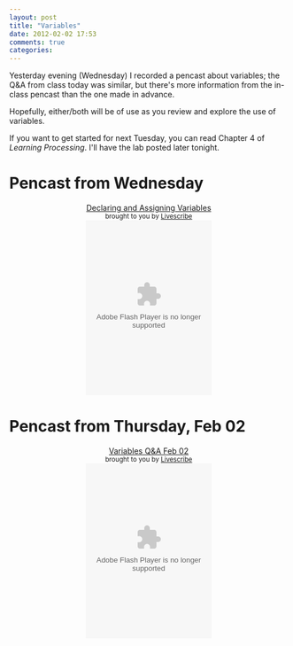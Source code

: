 ```yaml
---
layout: post
title: "Variables"
date: 2012-02-02 17:53
comments: true
categories: 
---
```


Yesterday evening (Wednesday) I recorded a pencast about variables; the Q&A from class today was similar, but there's more information from the in-class pencast than the one made in advance.

Hopefully, either/both will be of use as you review and explore the use of variables.

If you want to get started for next Tuesday, you can read Chapter 4 of *Learning Processing*. I'll have the lab posted later tonight.

# Pencast from Wednesday

<center>
<div class="pencast"><a href="http://www.livescribe.com/cgi-bin/WebObjects/LDApp.woa/wa/MLSOverviewPage?sid=71mBdH5drj00" target="_blank">Declaring and Assigning Variables</a><br /><small>brought to you by <a href="http://www.livescribe.com/" target="_blank">Livescribe</a></small><br /><object width="228" height="316"><param name="movie" value="http://www.livescribe.com/media/swf/embedPlayer.swf"></param><param name="FlashVars" value="path=http%3A//www.livescribe.com/cgi-bin/WebObjects/LDApp.woa/wa/flashXML%3Fxml%3D0000C0A8011800003A992807000001353B716F2F3BE1D0DD&amp;embedversion=1"></param><param name="allowFullScreen" value="true"></param><param name="allowscriptaccess" value="always"></param><embed src="http://www.livescribe.com/media/swf/embedPlayer.swf?path=http%3A//www.livescribe.com/cgi-bin/WebObjects/LDApp.woa/wa/flashXML%3Fxml%3D0000C0A8011800003A992807000001353B716F2F3BE1D0DD&amp;embedversion=1" type="application/x-shockwave-flash" allowscriptaccess="always" allowfullscreen="true" width="228" height="316"></embed></object></div>
</center>

# Pencast from Thursday, Feb 02

<center>
<div class="pencast"><a href="http://www.livescribe.com/cgi-bin/WebObjects/LDApp.woa/wa/MLSOverviewPage?sid=rlkBx6mhRRhk" target="_blank">Variables Q&amp;A Feb 02</a><br /><small>brought to you by <a href="http://www.livescribe.com/" target="_blank">Livescribe</a></small><br /><object width="228" height="316"><param name="movie" value="http://www.livescribe.com/media/swf/embedPlayer.swf"></param><param name="FlashVars" value="path=http%3A//www.livescribe.com/cgi-bin/WebObjects/LDApp.woa/wa/flashXML%3Fxml%3D0000C0A8011600003A9B6407000001353B646CC5F2328922&amp;embedversion=1"></param><param name="allowFullScreen" value="true"></param><param name="allowscriptaccess" value="always"></param><embed src="http://www.livescribe.com/media/swf/embedPlayer.swf?path=http%3A//www.livescribe.com/cgi-bin/WebObjects/LDApp.woa/wa/flashXML%3Fxml%3D0000C0A8011600003A9B6407000001353B646CC5F2328922&amp;embedversion=1" type="application/x-shockwave-flash" allowscriptaccess="always" allowfullscreen="true" width="228" height="316"></embed></object></div>
</center>